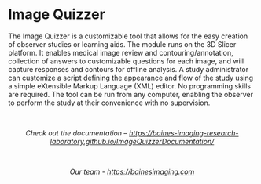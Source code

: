 # Image Quizzer

The Image Quizzer is a customizable tool that allows for the easy creation of observer studies or learning aids.
The module runs on the 3D Slicer platform. It enables medical image review and contouring/annotation, collection of answers to customizable questions for each image, and will capture responses and contours for offline analysis.
A study administrator can customize a script defining the appearance and flow of the study using a simple eXtensible Markup Language (XML) editor. No programming skills are required.
The tool can be run from any computer, enabling the observer to perform the study at their convenience with no supervision.    


<p>&nbsp;</p>
<p align="center">
  <em>
    Check out the documentation – 
    <a
      href="https://baines-imaging-research-laboratory.github.io/ImageQuizzerDocumentation/"
    >https://baines-imaging-research-laboratory.github.io/ImageQuizzerDocumentation/</a>
  </em>
</p>

<p>&nbsp;</p>
<p align="center">
  <em>
    Our team - 
    <a href="https://bainesimaging.com/"
      >https://bainesimaging.com</a>
  </em>
</p>


